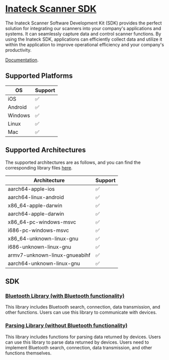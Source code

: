 # [Inateck Scanner SDK](https://docs.inateck.com/scanner-sdk-en/)

The Inateck Scanner Software Development Kit (SDK) provides the perfect solution for integrating our scanners into your company's applications and systems. It can seamlessly capture data and control scanner functions. By using the Inateck SDK, applications can efficiently collect data and utilize it within the application to improve operational efficiency and your company's productivity.

[Documentation](https://docs.inateck.com/scanner-sdk-en/).

## Supported Platforms

| OS | Support |
| ------- | ------- |
| iOS | &#x2705; |
| Android | &#x2705; |
| Windows | &#x2705; |
| Linux | &#x2705; |
| Mac | &#x2705; |

## Supported Architectures
The supported architectures are as follows, and you can find the corresponding library files [here](https://github.com/Inateck-Technology-Inc/scanner_lib).

| Architecture | Support |
| ------- | ------- |
| aarch64-apple-ios | &#x2705; |
| aarch64-linux-android | &#x2705; |
| x86_64-apple-darwin | &#x2705; |
| aarch64-apple-darwin  | &#x2705; |
| x86_64-pc-windows-msvc | &#x2705; |
| i686-pc-windows-msvc | &#x2705; |
| x86_64-unknown-linux-gnu | &#x2705; |
| i686-unknown-linux-gnu | &#x2705; |
| armv7-unknown-linux-gnueabihf | &#x2705; |
| aarch64-unknown-linux-gnu | &#x2705; |

## SDK
### [Bluetooth Library (with Bluetooth functionality)](https://docs.inateck.com/scanner-sdk-en/ble/desktop/)
This library includes Bluetooth search, connection, data transmission, and other functions. Users can use this library to communicate with devices.

### [Parsing Library (without Bluetooth functionality)](https://docs.inateck.com/scanner-sdk-en/cmd/desktop/)
This library includes functions for parsing data returned by devices. Users can use this library to parse data returned by devices. Users need to implement Bluetooth search, connection, data transmission, and other functions themselves.

